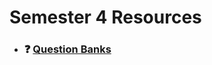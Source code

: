 # Semester 4 Resources

<!-- - ### 📄 [Assignments](./sem-4/assignments)

- ### 🛠️ [Practicals](./sem-4/practicals) -->

- ### ❓ [Question Banks](./sem-4/question-banks)

<!-- - ### 📘 [Syllabus](./sem-4/syllabus) -->
